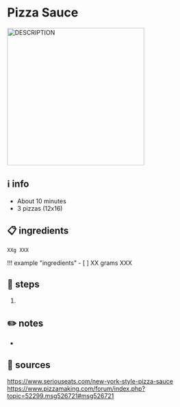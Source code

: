 # Pizza Sauce  
<img src="URL" alt="DESCRIPTION" width="320"/>

## ℹ️ info  
* About 10 minutes  
* 3 pizzas (12x16)  

## 📋 ingredients  
```
XXg XXX
```
!!! example "ingredients"
	- [ ] XX	grams	XXX

## 🔪 steps  
1. 

## ✏️ notes  
* 

## 🔗 sources   
https://www.seriouseats.com/new-york-style-pizza-sauce  
https://www.pizzamaking.com/forum/index.php?topic=52299.msg526721#msg526721  
